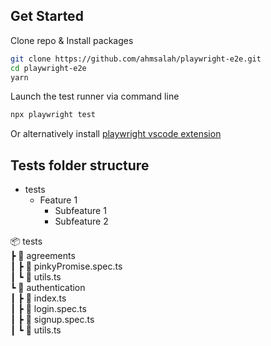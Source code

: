 ## Get Started

Clone repo & Install packages

```sh
git clone https://github.com/ahmsalah/playwright-e2e.git
cd playwright-e2e
yarn
```

Launch the test runner via command line

```sh
npx playwright test
```

Or alternatively install [playwright vscode extension](https://marketplace.visualstudio.com/items?itemName=ms-playwright.playwright)

## Tests folder structure

- tests
  - Feature 1
    - Subfeature 1
    - Subfeature 2


 📦 tests  
 ┣ 📂 agreements  
 ┃ ┣ 📜 pinkyPromise.spec.ts  
 ┃ ┗ 📜 utils.ts  
 ┗ 📂 authentication  
 ┃ ┣ 📜 index.ts  
 ┃ ┣ 📜 login.spec.ts  
 ┃ ┣ 📜 signup.spec.ts  
 ┃ ┗ 📜 utils.ts
